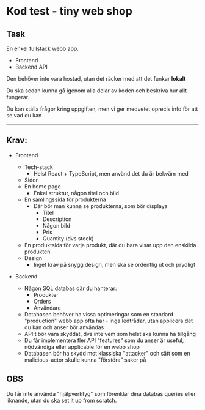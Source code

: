 # Kod test - tiny web shop

## Task
En enkel fullstack webb app.
* Frontend
* Backend API

Den behöver inte vara hostad, utan det räcker med att det funkar **lokalt**

Du ska sedan kunna gå igenom alla delar av koden och beskriva hur allt fungerar.

Du kan ställa frågor kring uppgiften, men vi ger medvetet oprecis info för att se vad du kan

---

## Krav:

* Frontend
  * Tech-stack
    * Helst React + TypeScript, men använd det du är bekväm med
  * Sidor
  * En home page
    * Enkel struktur, någon titel och bild
  * En samlingssida för produkterna
    * Där bör man kunna se produkterna, som bör displaya
      * Titel
      * Description
      * Någon bild
      * Pris
      * Quantity (dvs stock)
  * En produktsida för varje produkt, där du bara visar upp den enskilda produkten
  * Design
    * Inget krav på snygg design, men ska se ordentlig ut och prydligt

* Backend
  * Någon SQL databas där du hanterar:
    * Produkter
    * Orders
    * Användare
  * Databasen behöver ha vissa optimeringar som en standard "production" webb app ofta har - inga ledtrådar, utan applicera det du kan och anser bör användas
  * API:t bör vara skyddat, dvs inte vem som helst ska kunna ha tillgång
  * Du får implementera fler API "features" som du anser är useful, nödvändiga eller applicable för en webb shop
  * Databasen bör ha skydd mot klassiska "attacker" och sätt som en malicious-actor skulle kunna "förstöra" saker på

## OBS
Du får inte använda "hjälpverktyg" som förenklar dina databas queries eller liknande, utan du ska set it up from scratch.